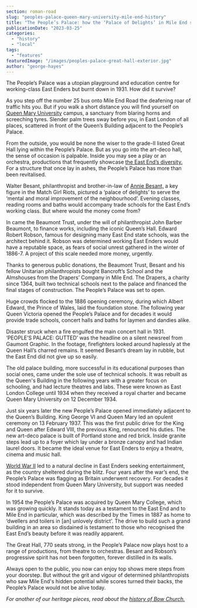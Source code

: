 ```yaml
---
section: roman-road
slug: "peoples-palace-queen-mary-university-mile-end-history"
title: "The People’s Palace: how the ‘Palace of Delights’ in Mile End survived after burning to the ground"
publicationDate: "2023-03-25"
categories: 
  - "history"
  - "local"
tags: 
  - "features"
featuredImage: "/images/peoples-palace-great-hall-exterior.jpg"
author: "george-hayes"
---
```


The People’s Palace was a utopian playground and education centre for working-class East Enders but burnt down in 1931. How did it survive?

As you step off the number 25 bus onto Mile End Road the deafening roar of traffic hits you. But if you walk a short distance you will find yourself on [Queen Mary University](https://romanroadlondon.com/queen-mary-zero-waste-shop-mile-end-opens/) campus, a sanctuary from blaring horns and screeching tyres. Slender palm trees sway before you, in East London of all places, scattered in front of the Queen’s Building adjacent to the People’s Palace.

From the outside, you would be none the wiser to the grade-II listed Great Hall lying within the People’s Palace. But as you go into the art-deco hall, the sense of occasion is palpable. Inside you may see a play or an orchestra, productions that frequently showcase [the East End’s diversity.](https://romanroadlondon.com/terri-mercieca-masterchef-lgbt-ice-cream-mile-end/) For a structure that once lay in ashes, the People’s Palace has more than been revitalised.

Walter Besant, philanthropist and brother-in-law of [Annie Besant,](https://romanroadlondon.com/annie-besant-match-girl-riots-bow/) a key figure in the Match Girl Riots, pictured a ‘palace of delights’ to serve the ‘mental and moral improvement of the neighbourhood’. Evening classes, reading rooms and baths would accompany trade schools for the East End’s working class. But where would the money come from?

In came the Beaumont Trust, under the will of philanthropist John Barber Beaumont, to finance works, including the iconic Queen’s Hall. Edward Robert Robson, famous for designing many East End state schools, was the architect behind it. Robson was determined working East Enders would have a reputable space, as fears of social unrest gathered in the winter of 1886-7. A project of this scale needed more money, urgently.

Thanks to generous public donations, the Beaumont Trust, Besant and his fellow Unitarian philanthropists bought Bancroft’s School and the Almshouses from the Drapers’ Company in Mile End. The Drapers, a charity since 1364, built two technical schools next to the palace and financed the final stages of construction. The People’s Palace was set to open.

Huge crowds flocked to the 1886 opening ceremony, during which Albert Edward, the Prince of Wales, laid the foundation stone. The following year Queen Victoria opened the People’s Palace and for decades it would provide trade schools, concert halls and baths for laymen and dandies alike.

Disaster struck when a fire engulfed the main concert hall in 1931. ‘PEOPLE’S PALACE: GUTTED’ was the headline on a silent newsreel from Gaumont Graphic. In the footage, firefighters looked around haplessly at the Queen Hall’s charred remains. It seemed Besant’s dream lay in rubble, but the East End did not give up so easily.

The old palace building, more successful in its educational purposes than social ones, came under the sole use of technical schools. It was rebuilt as the Queen's Building in the following years with a greater focus on schooling, and had lecture theatres and labs. These were known as East London College until 1934 when they received a royal charter and became Queen Mary University on 12 December 1934.

Just six years later the new People’s Palace opened immediately adjacent to the Queen’s Building. King George VI and Queen Mary led an opulent ceremony on 13 February 1937. This was the first public drive for the King and Queen after Edward VIII, the previous King, renounced his duties. The new art-deco palace is built of Portland stone and red brick. Inside granite steps lead up to a foyer which lay under a bronze canopy and had Indian laurel doors. It became the ideal venue for East Enders to enjoy a theatre, cinema and music hall.

[World War II](https://romanroadlondon.com/first-v1-flying-bomb-doodblebug-hits-london/) led to a natural decline in East Enders seeking entertainment, as the country sheltered during the blitz. Four years after the war’s end, the People’s Palace was flagging as Britain underwent recovery. For decades it stood independent from Queen Mary University, but support was needed for it to survive.

In 1954 the People’s Palace was acquired by Queen Mary College, which was growing quickly. It stands today as a testament to the East End and to Mile End in particular, which was described by the Times in 1887 as home to ‘dwellers and toilers in \[an\] unlovely district’. The drive to build such a grand building in an area so disdained is testament to those who recognised the East End’s beauty before it was readily apparent.

The Great Hall, 770 seats strong, in the People’s Palace now plays host to a range of productions, from theatre to orchestras. Besant and Robson’s progressive spirit has not been forgotten, forever distilled in its walls. 

Always open to the public, you now can enjoy top shows mere steps from your doorstep. But without the grit and vigour of determined philanthropists who saw Mile End's hidden potential while scores turned their backs, the People’s Palace would not be alive today.

_For another of our heritage pieces, read about the_ [_history of Bow Church._](https://romanroadlondon.com/bow-church-history-blitzed-east-end-bow-road/)


